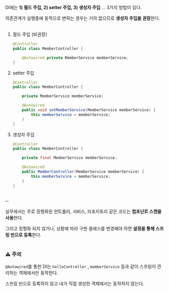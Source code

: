 DI에는 **1) 필드 주입, 2) setter 주입, 3) 생성자 주입** … 3가지 방법이 있다.

의존관계가 실행중에 동적으로 변하는 경우는 거의 없으므로 **생성자 주입을 권장**한다. <br/><br/>

1. 필드 주입 (비권장)
    
    ```java
    @Controller
    public class MemberController {
    
        @Autowired private MemberService memberService;
    }
    ```
    
2. setter 주입
    
    ```java
    @Controller
    public class MemberController {
    
        private MemberService memberService;
    
        @Autowired
        public void setMemberService(MemberService memberService) {
            this.memberService = memberService;
        }
    }
    ```
    
3. 생성자 주입
    
    ```java
    @Controller
    public class MemberController {
    
        private final MemberService memberService;
    
        @Autowired
        public MemberController(MemberService memberService) {
            this.memberService = memberService;
        }
    }
    ```
    

<br/>─

실무에서는 주로 정형화된 컨트롤러, 서비스, 리포지토리 같은 코드는 **컴포넌트 스캔을 사용**한다.

그리고 정형화 되지 않거나, 상황에 따라 구현 클래스를 변경해야 하면 **설정을 통해 스프링 빈으로 등록**한다.<br/><br/>

### ⚠️ 주의

`@Autowired`를 통한 DI는 `helloController` , `memberService` 등과 같이 스프링이 관리하는 객체에서만 동작한다.

스프링 빈으로 등록하지 않고 내가 직접 생성한 객체에서는 동작하지 않는다.